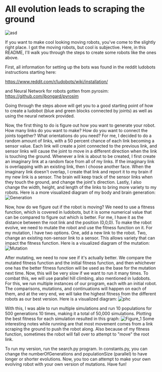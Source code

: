 # All evolution leads to scraping the ground

![asd](https://user-images.githubusercontent.com/67875325/225191557-c014bd6d-df3e-4bfa-af37-2f404947a561.gif)

If you want to make cool looking moving robots, you've come to the slightly right place. I got the moving robots, but cool is subjective. Here, in this README, I'll walk you through the steps to create some robots like the ones above. 

First, all information for setting up the bots was found in the reddit ludobots instructions starting here:

https://www.reddit.com/r/ludobots/wiki/installation/

and Neural Network for robots gotten from pyrosim:
https://github.com/jbongard/pyrosim

Going through the steps above will get you to a good starting point of how to create a ludobot (blue and green blocks connected by joints) as well as using the neural network provided. 

Now, the first thing to do is figure out how you want to generate your robot. How many links do you want to make? How do you want to connect the joints together? What orientations do you need? 
For me, I decided to do a random amount of links, with a 50 percent chance of each link becoming a sensor value. Each link will create a joint connected to the previous link, and sensor links will cause the joint to move in a different direction when the link is touching the ground. Whenever a link is about to be created, I first create an imaginary link at a random face from all of my links. If the imaginary link is overlapping with an existing link, then I choose another face. When the imaginary link doesn't overlap, I create that link and report it to my brain if my new link is a sensor. The brain will keep track of the sensor links when they touch the ground, and change the joint's direction. Lastly, I also change the width, height, and length of the links to bring more variety to my robots. Here is a more visualized diagram of my body and brain generation:
![Generation](https://user-images.githubusercontent.com/67875325/225188446-026ad2f0-0445-4bb5-a8eb-dd5837be0d7c.jpg)

Now, how do we figure out if the robot is moving? We need to use a fitness function, which is covered in ludobots, but it is some numerical value that can be compared to figure out which is better. For me, I have it as the distance between the root link and the position (0,0,0). 
To make the robot evolve, we need to mutate the robot and use the fitness function on it. For my mutation, I have two options. One, add a new link to the robot. Two, change an existing non-sensor link to a sensor. This allows variety that can impact the fitness function. Here is a visualized diagram of the mutation:
![Mutation](https://user-images.githubusercontent.com/67875325/225189030-d7454f8c-6dd8-4c3c-9f23-f7820bbe5b4f.jpg)

After mutating, we need to now see if it's actually better. We compare the mutated fitness function and the initial fitness function, and then whichever one has the better fitness function will be used as the base for the mutation next time. Now, this will be very slow if we want to run it many times. To combat this, we will use parallel hill climbing, also mentioned in ludobots. For this, we run multiple instances of our program, each with an initial robot. The comparisons, mutations, and continuations will happen on each of them, and at the very end, we will take the highest fitness from the different robots as our best version. Here is a visualized diagram: 
![phc](https://user-images.githubusercontent.com/67875325/225189846-3dd6803f-9c1f-497c-b635-ff5a670ae40e.jpg)

With this, I was able to run multiple simulations and run 10 populations for 500 generations 10 times, making it a total of 50,000 simulations. Plotting the best fitness for each simulation resulted in this graph:
![Figure_1](https://user-images.githubusercontent.com/67875325/225190247-d6f5c23c-4c80-428b-8b06-47a6def714d4.png)
Some interesting notes while running are that most movement comes from a link scraping the ground to push the robot along. Also because of my fitness function, sometimes the robot will fall over to attempt to "move" the root link.

To run my version, run the search.py program. In constants.py, you can change the numberOfGenerations and populationSize (parallel) to have longer or shorter evolutions.
Now, you too can attempt to make your own evolving robot with your own version of mutations. Have fun!

